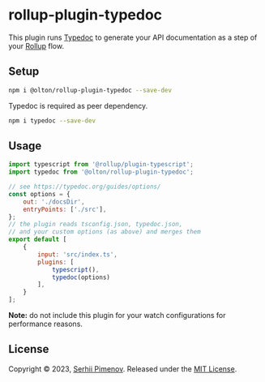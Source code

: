 # rollup-plugin-typedoc
This plugin runs [Typedoc](https://typedoc.org/) to generate your API documentation as a step of your [Rollup](http://rollupjs.org/) flow.

## Setup

```bash
npm i @olton/rollup-plugin-typedoc --save-dev
```

Typedoc is required as peer dependency. 
```bash
npm i typedoc --save-dev
```

## Usage
```js
import typescript from '@rollup/plugin-typescript';
import typedoc from '@olton/rollup-plugin-typedoc';

// see https://typedoc.org/guides/options/
const options = {
    out: './docsDir',
    entryPoints: ['./src'],
};
// the plugin reads tsconfig.json, typedoc.json,
// and your custom options (as above) and merges them
export default [
    {
        input: 'src/index.ts',
        plugins: [
            typescript(),
            typedoc(options)
        ],
    }
];
```
__Note:__ do not include this plugin for your watch configurations for performance reasons.

## License

Copyright © 2023, [Serhii Pimenov](https://github.com/olton). Released under the [MIT License](LICENSE).

